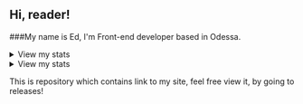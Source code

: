 ## Hi, reader! 

###My name is Ed, I'm Front-end developer based in Odessa.
<details>
  <summary>View my stats</summary>
  <img src="https://github-readme-stats.vercel.app/api?username=KramerEd&show_icons=true"/>
</details>

<details>
  <summary>View my stats</summary>
  <img src="https://github-readme-stats.vercel.app/api/top-langs/?username=KramerEd&layout=compact)"/>
</details>

This is repository which contains link to my site, feel free view it, by going to releases!
